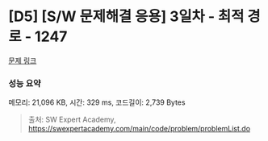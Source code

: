 # [D5] [S/W 문제해결 응용] 3일차 - 최적 경로 - 1247 

[문제 링크](https://swexpertacademy.com/main/code/problem/problemDetail.do?contestProbId=AV15OZ4qAPICFAYD) 

### 성능 요약

메모리: 21,096 KB, 시간: 329 ms, 코드길이: 2,739 Bytes



> 출처: SW Expert Academy, https://swexpertacademy.com/main/code/problem/problemList.do